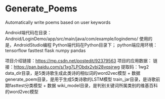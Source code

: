 # Generate_Poems
Automatically write poems based on user keywords

Android端代码在目录：Android/LoginDemo/app/src/main/java/com/example/logindemo/
使用的是，AndroidStudio编程
Python端代码在Python目录下；
python端应用环境：
tensorflow
fasttest
flask
numpy
pandas

项目介绍链接：https://mp.csdn.net/postedit/92379563
项目的应用数据：
链接：https://pan.baidu.com/s/1xg7LPObdx2vbi28vqsjrwg 
提取码：1wg2 
data_dir目录，是5类诗歌生成此类诗的相似词的word2vec模型 + 数据
generate_poem目录，是用于生成5类诗歌的LSTM模型
train_jar目录，是诗歌前期fasttest分类模型 + 数据
wiki_model目录，是判别关键词所属类别的维基百科的word2vec模型
